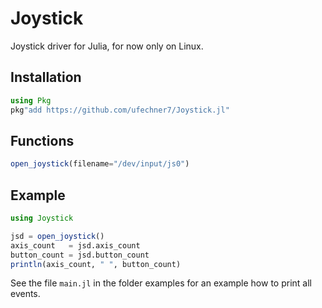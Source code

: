 # Joystick

Joystick driver for Julia, for now only on Linux.

## Installation
```julia
using Pkg
pkg"add https://github.com/ufechner7/Joystick.jl"
```

## Functions

```julia
open_joystick(filename="/dev/input/js0")
```

## Example
```julia
using Joystick

jsd = open_joystick()
axis_count   = jsd.axis_count
button_count = jsd.button_count
println(axis_count, " ", button_count)
```

See the file ```main.jl``` in the folder examples for an example
how to print all events.